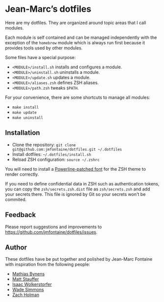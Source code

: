 # Jean-Marc’s dotfiles

Here are my dotfiles. They are organized around topic areas that I call modules.

Each module is self contained and can be managed independently with the exception of the `homebrew` module which is always run first because it  provides tools used by other modules.

Some files have a special purpose:

* `<MODULE>/install.sh` installs and configures a module.
* `<MODULE>/uninstall.sh` uninstalls a module.
* `<MODULE>/update.sh` updates a module.
* `<MODULE>/aliases.zsh` defines ZSH aliases.
* `<MODULE>/path.zsh` tweaks `$PATH`.

For your convenience, there are some shortcuts to manage all modules:

* `make install`
* `make update`
* `make uninstall`

## Installation

* Clone the repository: `git clone git@github.com:jmfontaine/dotfiles.git ~/.dotfiles`
* Install dotfiles: `~/.dotfiles/install.sh`
* Reload ZSH configuration: `source ~/.zshrc`

You will need to install a [Powerline-patched font](https://github.com/bhilburn/powerlevel9k/wiki/Install-Instructions#step-2-install-powerline-fonts) for the ZSH theme to render correctly.

If you need to define confidential data in ZSH such as authentication tokens, you can copy the `zsh/secrets.zsh.dist` file as `zsh/secrets.zsh` and add your secrets there. This file is ignored by Git so your secrets won't be commited.

## Feedback

Please report suggestions and improvements to https://github.com/jmfontaine/dotfiles/issues.

## Author

These dotfiles have be put together and polished by Jean-Marc Fontaine with inspiration from the following people:

* [Mathias Bynens](https://github.com/mathiasbynens/dotfiles)
* [Matt Stauffer](https://github.com/mattstauffer/ohmyzsh-dotfiles)
* [Isaac Wolkerstorfer](https://gist.github.com/agnoster/3712874)
* [Wade Simmons](https://github.com/wadey/dotfiles)
* [Zach Holman](https://github.com/holman/dotfiles)
